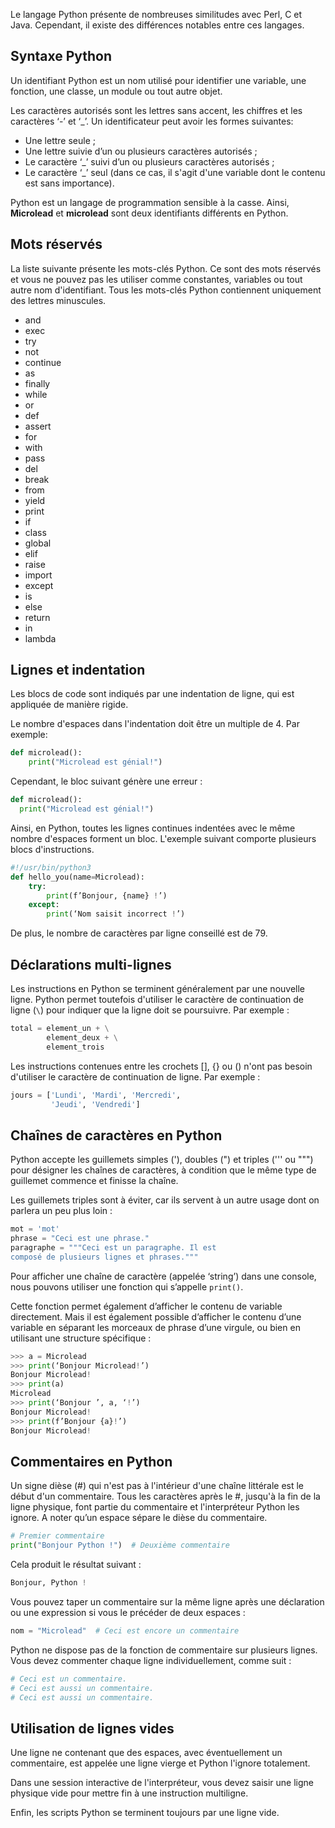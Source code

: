 Le langage Python présente de nombreuses similitudes avec Perl, C et Java. Cependant, il existe des différences notables entre ces langages.

## Syntaxe Python

Un identifiant Python est un nom utilisé pour identifier une variable, une fonction, une classe, un module ou tout autre objet.

Les caractères autorisés sont les lettres sans accent, les chiffres et les caractères ‘-’ et ‘_’. Un identificateur peut avoir les formes suivantes:

- Une lettre seule ;
- Une lettre suivie d’un ou plusieurs caractères autorisés ;
- Le caractère ‘_’ suivi d’un ou plusieurs caractères  autorisés ;
- Le caractère ‘_’ seul (dans ce cas, il s'agit d'une variable dont le contenu est sans importance).

Python est un langage de programmation sensible à la casse. Ainsi, **Microlead** et **microlead** sont deux identifiants différents en Python.

## Mots réservés

La liste suivante présente les mots-clés Python. Ce sont des mots réservés et vous ne pouvez pas les utiliser comme constantes, variables ou tout autre nom d'identifiant. Tous les mots-clés Python contiennent uniquement des lettres minuscules.

- and
- exec
- try
- not
- continue
- as
- finally
- while
- or
- def
- assert
- for
- with
- pass
- del
- break
- from
- yield
- print
- if
- class
- global
- elif
- raise
- import
- except
- is
- else
- return
- in
- lambda

## Lignes et indentation

Les blocs de code sont indiqués par une indentation de ligne, qui est appliquée de manière rigide.

Le nombre d'espaces dans l'indentation doit être un multiple de 4. Par exemple:

```python
def microlead():
    print("Microlead est génial!")
```

Cependant, le bloc suivant génère une erreur :

```python
def microlead():
  print("Microlead est génial!")
```

Ainsi, en Python, toutes les lignes continues indentées avec le même nombre d'espaces forment un bloc. L'exemple suivant comporte plusieurs blocs d'instructions.

```python
#!/usr/bin/python3
def hello_you(name=Microlead):
    try:
        print(f’Bonjour, {name} !’)
    except:
        print(‘Nom saisit incorrect !’)
```

De plus, le nombre de caractères par ligne conseillé est de 79.

## Déclarations multi-lignes

Les instructions en Python se terminent généralement par une nouvelle ligne. Python permet toutefois d'utiliser le caractère de continuation de ligne (```\```) pour indiquer que la ligne doit se poursuivre. Par exemple :

```python
total = element_un + \
        element_deux + \
        element_trois
```

Les instructions contenues entre les crochets [], {} ou () n'ont pas besoin d'utiliser le caractère de continuation de ligne. Par exemple :
```python
jours = ['Lundi', 'Mardi', 'Mercredi', 
         'Jeudi', 'Vendredi']
```

## Chaînes de caractères en Python

Python accepte les guillemets simples ('), doubles (") et triples (''' ou """) pour désigner les chaînes de caractères, à condition que le même type de guillemet commence et finisse la chaîne.

Les guillemets triples sont à éviter, car ils servent à un autre usage dont on parlera un peu plus loin :

```python
mot = 'mot'
phrase = "Ceci est une phrase."
paragraphe = """Ceci est un paragraphe. Il est
composé de plusieurs lignes et phrases."""
```

Pour afficher une chaîne de caractère (appelée ‘string’) dans une console, nous pouvons utiliser une fonction qui s’appelle ```print()```.

Cette fonction permet également d’afficher le contenu de variable directement. Mais il est également possible d’afficher le contenu d’une variable en séparant les morceaux de phrase d’une virgule, ou bien en utilisant une structure spécifique :

```python
>>> a = Microlead
>>> print(‘Bonjour Microlead!’)
Bonjour Microlead!
>>> print(a)
Microlead
>>> print(‘Bonjour ’, a, ‘!’)
Bonjour Microlead!
>>> print(f’Bonjour {a}!’)
Bonjour Microlead!
```

## Commentaires en Python

Un signe dièse (#) qui n'est pas à l'intérieur d'une chaîne littérale est le début d'un commentaire. Tous les caractères après le #, jusqu'à la fin de la ligne physique, font partie du commentaire et l'interpréteur Python les ignore. A noter qu’un espace sépare le dièse du commentaire.

```python
# Premier commentaire
print("Bonjour Python !")  # Deuxième commentaire
```

Cela produit le résultat suivant :

```python
Bonjour, Python !
```

Vous pouvez taper un commentaire sur la même ligne après une déclaration ou une expression si vous le précéder de deux espaces :

```python
nom = "Microlead"  # Ceci est encore un commentaire
```

Python ne dispose pas de la fonction de commentaire sur plusieurs lignes. Vous devez commenter chaque ligne individuellement, comme suit :

```python
# Ceci est un commentaire.
# Ceci est aussi un commentaire.
# Ceci est aussi un commentaire.
```

## Utilisation de lignes vides

Une ligne ne contenant que des espaces, avec éventuellement un commentaire, est appelée une ligne vierge et Python l'ignore totalement.

Dans une session interactive de l'interpréteur, vous devez saisir une ligne physique vide pour mettre fin à une instruction multiligne.

Enfin, les scripts Python se terminent toujours par une ligne vide.